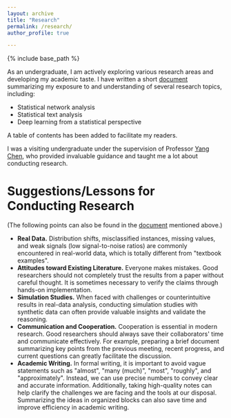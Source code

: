 ```yaml
---
layout: archive
title: "Research"
permalink: /research/
author_profile: true

---
```


{% include base_path %}

As an undergraduate, I am actively exploring various research areas and developing my academic taste. I have written a short <a href="https://jacktangsy.github.io/files/Understanding_of_Research.pdf" target="_blank">document</a> summarizing my exposure to and understanding of several research topics, including:

- Statistical network analysis
- Statistical text analysis
- Deep learning from a statistical perspective

A table of contents has been added to facilitate my readers.

I was a visiting undergraduate under the supervision of Professor <a href="https://yangchenfunstatistics.github.io/yangchen.github.io//" target="_blank">Yang Chen</a>, who provided invaluable guidance and taught me a lot about conducting research.

Suggestions/Lessons for Conducting Research
====
(The following points can also be found in the <a href="https://jacktangsy.github.io/files/Understanding_of_Research.pdf" target="_blank">document</a> mentioned above.)

- **Real Data.** Distribution shifts, misclassified instances, missing values, and weak signals (low signal-to-noise ratios) are commonly encountered in real-world data, which is totally different from "textbook examples".
- **Attitudes toward Existing Literature.** Everyone makes mistakes. Good researchers should not completely trust the results from a paper without careful thought. It is sometimes necessary to verify the claims through hands-on implementation.
- **Simulation Studies.** When faced with challenges or counterintuitive results in real-data analysis, conducting simulation studies with synthetic data can often provide valuable insights and validate the reasoning.
- **Communication and Cooperation.** Cooperation is essential in modern research. Good researchers should always save their collaborators' time and communicate effectively. For example, preparing a brief document summarizing key points from the previous meeting, recent progress, and current questions can greatly facilitate the discussion.
- **Academic Writing.** In formal writing, it is important to avoid vague statements such as "almost", "many (much)", "most", "roughly", and "approximately". Instead, we can use precise numbers to convey clear and accurate information. Additionally, taking high-quality notes can help clarify the challenges we are facing and the tools at our disposal. Summarizing the ideas in organized blocks can also save time and improve efficiency in academic writing.
